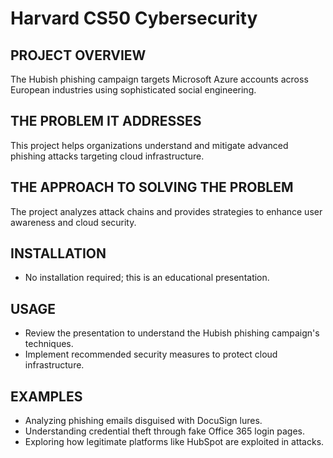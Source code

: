 # Harvard CS50 Cybersecurity

## PROJECT OVERVIEW
The Hubish phishing campaign targets Microsoft Azure accounts across European industries using sophisticated social engineering.

## THE PROBLEM IT ADDRESSES
This project helps organizations understand and mitigate advanced phishing attacks targeting cloud infrastructure.

## THE APPROACH TO SOLVING THE PROBLEM
The project analyzes attack chains and provides strategies to enhance user awareness and cloud security.

## INSTALLATION
- No installation required; this is an educational presentation.

## USAGE
- Review the presentation to understand the Hubish phishing campaign's techniques.
- Implement recommended security measures to protect cloud infrastructure.

## EXAMPLES
- Analyzing phishing emails disguised with DocuSign lures.
- Understanding credential theft through fake Office 365 login pages.
- Exploring how legitimate platforms like HubSpot are exploited in attacks.
